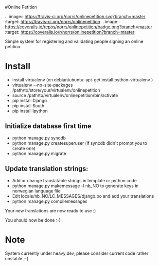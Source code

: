#Online Petition

.. image:: https://travis-ci.org/norrs/onlinepetition.svg?branch=master
    :target: https://travis-ci.org/norrs/onlinepetition
.. image:: https://coveralls.io/repos/norrs/onlinepetition/badge.png?branch=master :target: https://coveralls.io/r/norrs/onlinepetition?branch=master

Simple system for registering and validating people signing an online petition.

# Install

* Install virtualenv (on debian/ubuntu: apt-get install python-virtualenv ) 
* virtualenv --no-site-packages /path/to/store/your/virtualenv/onlinepetition
* source /path/to/virtualenv/onlinepetition/bin/activate
* pip install Django
* pip install South
* pip install ipython

## Initialize database first time

* python manage.py syncdb
* python manage.py createsuperuser (if syncdb didn't prompt you to create one)
* python manage.py migrate

## Update translation strings:
* Add or change translatable strings in template or python code
* python manage.py makemessage -l nb_NO to generate keys in norwegian language file
* Edit locale/nb_NO/LC_MESSAGES/django.po and add your translations
* python manage.py compilemessages

Your new translations are now ready to use :)

You should now be done :-)

# Note

System currently under heavy dev, please consider current code rather unstable ;-)

